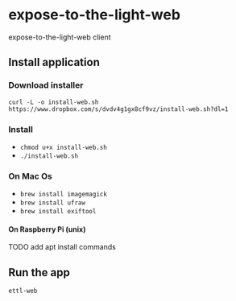 # expose-to-the-light-web
expose-to-the-light-web client

## Install application
### Download installer
`curl -L -o install-web.sh https://www.dropbox.com/s/dvdv4g1gx8cf9vz/install-web.sh?dl=1`

### Install
* `chmod u+x install-web.sh`
* `./install-web.sh`

### On Mac Os
* `brew install imagemagick`
* `brew install ufraw`
* `brew install exiftool`

#### On Raspberry Pi (unix)
TODO add apt install commands

## Run the app
`ettl-web`
